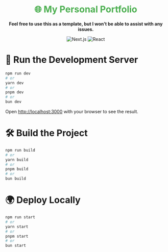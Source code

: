 <div align="center">
  <h1 style="color:#4CAF50;">🌐 My Personal Portfolio</h1>
  <p><b>Feel free to use this as a template, but I won’t be able to assist with any issues.</b></p>
  
  ![Next.js](https://img.shields.io/badge/Next.js-v15.0-blue)
  ![React](https://img.shields.io/badge/React-19.0-green)
</div>


# 🚀 Run the Development Server

```bash
npm run dev
# or
yarn dev
# or
pnpm dev
# or
bun dev
```

Open [http://localhost:3000](http://localhost:3000) with your browser to see the result.

# 🛠️ Build the Project

```bash
npm run build
# or
yarn build
# or
pnpm build
# or
bun build
```

# 🌍 Deploy Locally

```bash
npm run start
# or
yarn start
# or
pnpm start
# or
bun start
```
